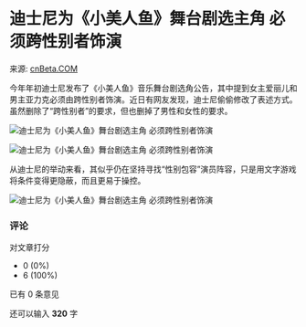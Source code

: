 # 迪士尼为《小美人鱼》舞台剧选主角 必须跨性别者饰演

来源: [cnBeta.COM](https://www.cnbeta.com.tw)

今年年初迪士尼发布了《小美人鱼》音乐舞台剧选角公告，其中提到女主爱丽儿和男主亚力克必须由跨性别者饰演。近日有网友发现，迪士尼偷偷修改了表述方式。虽然删除了“跨性别者”的要求，但也删掉了男性和女性的要求。

![迪士尼为《小美人鱼》舞台剧选主角 必须跨性别者饰演](https://img.3dmgame.com/uploads/images/news/20241202/1733126053_496733.jpg)

![迪士尼为《小美人鱼》舞台剧选主角 必须跨性别者饰演](https://img.3dmgame.com/uploads/images/news/20241202/1733126053_944448.jpg)

从迪士尼的举动来看，其似乎仍在坚持寻找“性别包容”演员阵容，只是用文字游戏将条件变得更隐蔽，而且更易于操控。

![迪士尼为《小美人鱼》舞台剧选主角 必须跨性别者饰演](https://img.3dmgame.com/uploads/images/news/20241202/1733126053_452107.jpg)

### 评论

对文章打分

- 0 (0%)
- 6 (100%)

已有 0 条意见

还可以输入 **320** 字